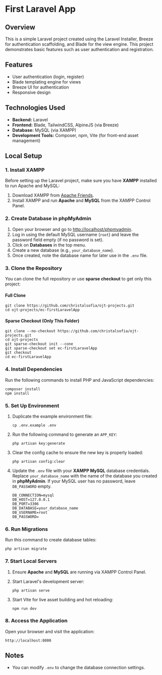 # **First Laravel App**

## **Overview**
This is a simple Laravel project created using the Laravel Installer, Breeze for authentication scaffolding, and Blade for the view engine. This project demonstrates basic features such as user authentication and registration.

## **Features**
- User authentication (login, register)
- Blade templating engine for views
- Breeze UI for authentication
- Responsive design

## **Technologies Used**
- **Backend:** Laravel
- **Frontend:** Blade, TailwindCSS, AlpineJS (via Breeze)
- **Database:** MySQL (via XAMPP)
- **Development Tools:** Composer, npm, Vite (for front-end asset management)

## **Local Setup**

### **1. Install XAMPP**
Before setting up the Laravel project, make sure you have **XAMPP** installed to run Apache and MySQL:
1. Download XAMPP from [Apache Friends](https://www.apachefriends.org/index.html).
2. Install XAMPP and run **Apache** and **MySQL** from the XAMPP Control Panel.


### **2. Create Database in phpMyAdmin**
1. Open your browser and go to [http://localhost/phpmyadmin](http://localhost/phpmyadmin).
2. Log in using the default MySQL username (`root`) and leave the password field empty (if no password is set).
3. Click on **Databases** in the top menu.
4. Create a new database (e.g., `your_database_name`).
5. Once created, note the database name for later use in the `.env` file.

### **3. Clone the Repository**
You can clone the full repository or use **sparse checkout** to get only this project:

#### **Full Clone**

```
git clone https://github.com/christalsofia/ojt-projects.git
cd ojt-projects/ec-firstLaravelApp
```

#### **Sparse Checkout (Only This Folder)**

```
git clone --no-checkout https://github.com/christalsofia/ojt-projects.git
cd ojt-projects
git sparse-checkout init --cone
git sparse-checkout set ec-firstLaravelApp
git checkout
cd ec-firstLaravelApp
```

### **4. Install Dependencies**
Run the following commands to install PHP and JavaScript dependencies:

```
composer install
npm install
```

### **5. Set Up Environment**
1. Duplicate the example environment file:

    ```
    cp .env.example .env
    ```

2. Run the following command to generate an `APP_KEY`:

    ```
    php artisan key:generate
    ```

3. Clear the config cache to ensure the new key is properly loaded:

    ```
    php artisan config:clear
    ```

4. Update the `.env` file with your **XAMPP MySQL** database credentials. Replace `your_database_name` with the name of the database you created in **phpMyAdmin**. If your MySQL user has no password, leave `DB_PASSWORD` empty.

    ```
    DB_CONNECTION=mysql
    DB_HOST=127.0.0.1
    DB_PORT=3306
    DB_DATABASE=your_database_name
    DB_USERNAME=root
    DB_PASSWORD=
    ```

### **6. Run Migrations**
Run this command to create database tables:

```
php artisan migrate
```


### **7. Start Local Servers**
1. Ensure **Apache** and **MySQL** are running via XAMPP Control Panel.
2. Start Laravel's development server:

    ```
    php artisan serve
    ```

3. Start Vite for live asset building and hot reloading:

    ```
    npm run dev
    ```

### **8. Access the Application**
Open your browser and visit the application:

```
http://localhost:8000
```

## **Notes**
- You can modify `.env` to change the database connection settings.
